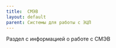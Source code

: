 ```yaml
---
title:  СМЭВ
layout: default
parent: Системы для работы с ЭЦП
---
```


Раздел с информацией о работе с СМЭВ